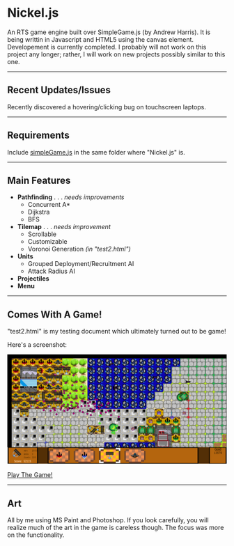 # Nickel.js

An RTS game engine built over SimpleGame.js (by Andrew Harris). It is being writtin in Javascript and HTML5 using the canvas element. Developement is currently completed. I probably will not work on this project any longer; rather, I will work on new projects possibly similar to this one.

---

## Recent Updates/Issues

Recently discovered a hovering/clicking bug on touchscreen laptops.

---

## Requirements

Include [simpleGame.js](http://aharrisbooks.net/h5g/simpleGame_1_0.js) in the same folder where "Nickel.js" is.

---

## Main Features
 - **Pathfinding** . . . *needs improvements*
   - Concurrent A*
   - Dijkstra
   - BFS
 - **Tilemap** . . . *needs improvement*
   - Scrollable
   - Customizable
   - Voronoi Generation *(in "test2.html")*
 - **Units**
   - Grouped Deployment/Recruitment AI
   - Attack Radius AI
 - **Projectiles**
 - **Menu**
 
---

## Comes With A Game!
 
"test2.html" is my testing document which ultimately turned out to be game!

Here's a screenshot:

![A Screenshot!](screenshot.png?raw=true "test2.html in action!")
 
[Play The Game!](http://cs.iupui.edu/~ibsardar/lowLvlGame/HTML5,%20Js%20RTS%20Game/test2.html)

---

## Art

All by me using MS Paint and Photoshop. If you look carefully, you will realize much of the art in the game is careless though. The focus was more on the functionality.
 
